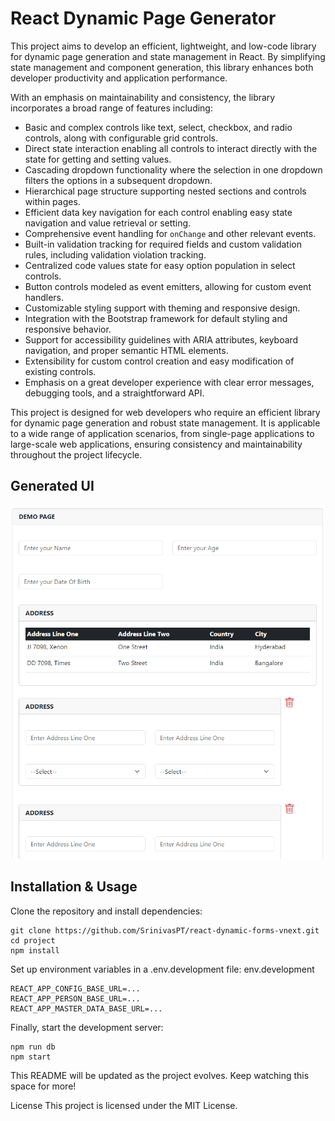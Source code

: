 # React Dynamic Page Generator

This project aims to develop an efficient, lightweight, and low-code library for dynamic page generation and state management in React. By simplifying state management and component generation, this library enhances both developer productivity and application performance.

With an emphasis on maintainability and consistency, the library incorporates a broad range of features including:

-   Basic and complex controls like text, select, checkbox, and radio controls, along with configurable grid controls.
-   Direct state interaction enabling all controls to interact directly with the state for getting and setting values.
-   Cascading dropdown functionality where the selection in one dropdown filters the options in a subsequent dropdown.
-   Hierarchical page structure supporting nested sections and controls within pages.
-   Efficient data key navigation for each control enabling easy state navigation and value retrieval or setting.
-   Comprehensive event handling for `onChange` and other relevant events.
-   Built-in validation tracking for required fields and custom validation rules, including validation violation tracking.
-   Centralized code values state for easy option population in select controls.
-   Button controls modeled as event emitters, allowing for custom event handlers.
-   Customizable styling support with theming and responsive design.
-   Integration with the Bootstrap framework for default styling and responsive behavior.
-   Support for accessibility guidelines with ARIA attributes, keyboard navigation, and proper semantic HTML elements.
-   Extensibility for custom control creation and easy modification of existing controls.
-   Emphasis on a great developer experience with clear error messages, debugging tools, and a straightforward API.

This project is designed for web developers who require an efficient library for dynamic page generation and robust state management. It is applicable to a wide range of application scenarios, from single-page applications to large-scale web applications, ensuring consistency and maintainability throughout the project lifecycle.

## Generated UI

![Generated Screenshot](./public/gen-ui-screen-shot.png)

## Installation & Usage

Clone the repository and install dependencies:

```
git clone https://github.com/SrinivasPT/react-dynamic-forms-vnext.git
cd project
npm install
```

Set up environment variables in a .env.development file: env.development

```
REACT_APP_CONFIG_BASE_URL=...
REACT_APP_PERSON_BASE_URL=...
REACT_APP_MASTER_DATA_BASE_URL=...
```

Finally, start the development server:

```
npm run db
npm start
```

This README will be updated as the project evolves. Keep watching this space for more!

License
This project is licensed under the MIT License.
